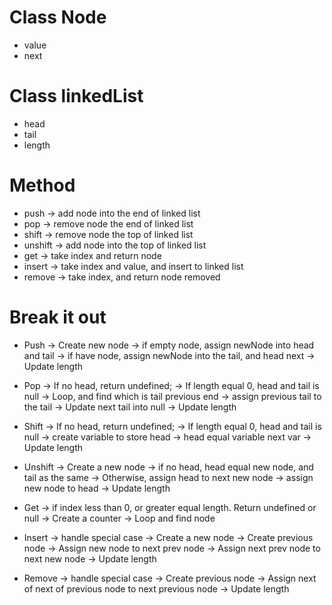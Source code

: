 # Class Node

- value
- next

# Class linkedList

- head
- tail
- length

# Method

- push -> add node into the end of linked list
- pop -> remove node the end of linked list
- shift -> remove node the top of linked list
- unshift -> add node into the top of linked list
- get -> take index and return node
- insert -> take index and value, and insert to linked list
- remove -> take index, and return node removed

# Break it out

- Push
  -> Create new node
  -> if empty node, assign newNode into head and tail
  -> if have node, assign newNode into the tail, and head next
  -> Update length

- Pop
  -> If no head, return undefined;
  -> If length equal 0, head and tail is null
  -> Loop, and find which is tail previous end
  -> assign previous tail to the tail
  -> Update next tail into null
  -> Update length

- Shift
  -> If no head, return undefined;
  -> If length equal 0, head and tail is null
  -> create variable to store head
  -> head equal variable next var
  -> Update length

- Unshift
  -> Create a new node
  -> if no head, head equal new node, and tail as the same
  -> Otherwise, assign head to next new node
  -> assign new node to head
  -> Update length

- Get
  -> if index less than 0, or greater equal length. Return undefined or null
  -> Create a counter
  -> Loop and find node

- Insert
  -> handle special case
  -> Create a new node
  -> Create previous node
  -> Assign new node to next prev node
  -> Assign next prev node to next new node
  -> Update length

- Remove
  -> handle special case
  -> Create previous node
  -> Assign next of next of previous node to next previous node
  -> Update length
